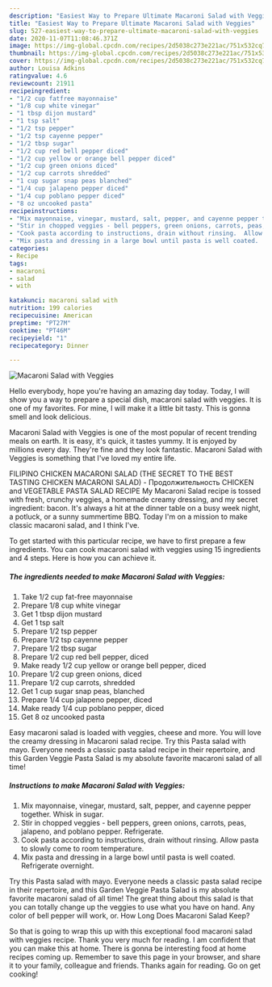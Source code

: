```yaml
---
description: "Easiest Way to Prepare Ultimate Macaroni Salad with Veggies"
title: "Easiest Way to Prepare Ultimate Macaroni Salad with Veggies"
slug: 527-easiest-way-to-prepare-ultimate-macaroni-salad-with-veggies
date: 2020-11-07T11:08:46.371Z
image: https://img-global.cpcdn.com/recipes/2d5038c273e221ac/751x532cq70/macaroni-salad-with-veggies-recipe-main-photo.jpg
thumbnail: https://img-global.cpcdn.com/recipes/2d5038c273e221ac/751x532cq70/macaroni-salad-with-veggies-recipe-main-photo.jpg
cover: https://img-global.cpcdn.com/recipes/2d5038c273e221ac/751x532cq70/macaroni-salad-with-veggies-recipe-main-photo.jpg
author: Louisa Adkins
ratingvalue: 4.6
reviewcount: 21911
recipeingredient:
- "1/2 cup fatfree mayonnaise"
- "1/8 cup white vinegar"
- "1 tbsp dijon mustard"
- "1 tsp salt"
- "1/2 tsp pepper"
- "1/2 tsp cayenne pepper"
- "1/2 tbsp sugar"
- "1/2 cup red bell pepper diced"
- "1/2 cup yellow or orange bell pepper diced"
- "1/2 cup green onions diced"
- "1/2 cup carrots shredded"
- "1 cup sugar snap peas blanched"
- "1/4 cup jalapeno pepper diced"
- "1/4 cup poblano pepper diced"
- "8 oz uncooked pasta"
recipeinstructions:
- "Mix mayonnaise, vinegar, mustard, salt, pepper, and cayenne pepper together.  Whisk in sugar."
- "Stir in chopped veggies - bell peppers, green onions, carrots, peas, jalapeno, and poblano pepper. Refrigerate."
- "Cook pasta according to instructions, drain without rinsing.  Allow pasta to slowly come to room temperature."
- "Mix pasta and dressing in a large bowl until pasta is well coated.  Refrigerate overnight."
categories:
- Recipe
tags:
- macaroni
- salad
- with

katakunci: macaroni salad with 
nutrition: 199 calories
recipecuisine: American
preptime: "PT27M"
cooktime: "PT46M"
recipeyield: "1"
recipecategory: Dinner

---
```



![Macaroni Salad with Veggies](https://img-global.cpcdn.com/recipes/2d5038c273e221ac/751x532cq70/macaroni-salad-with-veggies-recipe-main-photo.jpg)

Hello everybody, hope you're having an amazing day today. Today, I will show you a way to prepare a special dish, macaroni salad with veggies. It is one of my favorites. For mine, I will make it a little bit tasty. This is gonna smell and look delicious.

Macaroni Salad with Veggies is one of the most popular of recent trending meals on earth. It is easy, it's quick, it tastes yummy. It is enjoyed by millions every day. They're fine and they look fantastic. Macaroni Salad with Veggies is something that I've loved my entire life.

FILIPINO CHICKEN MACARONI SALAD (THE SECRET TO THE BEST TASTING CHICKEN MACARONI SALAD) - Продолжительность CHICKEN and VEGETABLE PASTA SALAD RECIPE My Macaroni Salad recipe is tossed with fresh, crunchy veggies, a homemade creamy dressing, and my secret ingredient: bacon. It&#39;s always a hit at the dinner table on a busy week night, a potluck, or a sunny summertime BBQ. Today I&#39;m on a mission to make classic macaroni salad, and I think I&#39;ve.


To get started with this particular recipe, we have to first prepare a few ingredients. You can cook macaroni salad with veggies using 15 ingredients and 4 steps. Here is how you can achieve it.

<!--inarticleads1-->

##### The ingredients needed to make Macaroni Salad with Veggies:

1. Take 1/2 cup fat-free mayonnaise
1. Prepare 1/8 cup white vinegar
1. Get 1 tbsp dijon mustard
1. Get 1 tsp salt
1. Prepare 1/2 tsp pepper
1. Prepare 1/2 tsp cayenne pepper
1. Prepare 1/2 tbsp sugar
1. Prepare 1/2 cup red bell pepper, diced
1. Make ready 1/2 cup yellow or orange bell pepper, diced
1. Prepare 1/2 cup green onions, diced
1. Prepare 1/2 cup carrots, shredded
1. Get 1 cup sugar snap peas, blanched
1. Prepare 1/4 cup jalapeno pepper, diced
1. Make ready 1/4 cup poblano pepper, diced
1. Get 8 oz uncooked pasta


Easy macaroni salad is loaded with veggies, cheese and more. You will love the creamy dressing in Macaroni salad recipe. Try this Pasta salad with mayo. Everyone needs a classic pasta salad recipe in their repertoire, and this Garden Veggie Pasta Salad is my absolute favorite macaroni salad of all time! 

<!--inarticleads2-->

##### Instructions to make Macaroni Salad with Veggies:

1. Mix mayonnaise, vinegar, mustard, salt, pepper, and cayenne pepper together.  Whisk in sugar.
1. Stir in chopped veggies - bell peppers, green onions, carrots, peas, jalapeno, and poblano pepper. Refrigerate.
1. Cook pasta according to instructions, drain without rinsing.  Allow pasta to slowly come to room temperature.
1. Mix pasta and dressing in a large bowl until pasta is well coated.  Refrigerate overnight.


Try this Pasta salad with mayo. Everyone needs a classic pasta salad recipe in their repertoire, and this Garden Veggie Pasta Salad is my absolute favorite macaroni salad of all time! The great thing about this salad is that you can totally change up the veggies to use what you have on hand. Any color of bell pepper will work, or. How Long Does Macaroni Salad Keep? 

So that is going to wrap this up with this exceptional food macaroni salad with veggies recipe. Thank you very much for reading. I am confident that you can make this at home. There is gonna be interesting food at home recipes coming up. Remember to save this page in your browser, and share it to your family, colleague and friends. Thanks again for reading. Go on get cooking!
